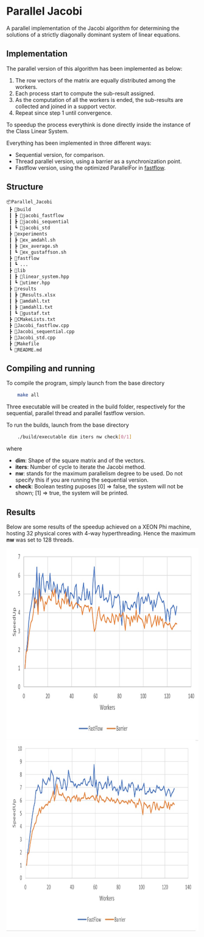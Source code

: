 # Parallel Jacobi

A parallel implementation of the Jacobi algorithm for determining the solutions of a strictly diagonally dominant system of linear equations.


## Implementation

The parallel version of this algorithm has been implemented as below:

1. The row vectors of the matrix are equally distributed among the workers.
2. Each process start to compute the sub-result assigned.
3. As the computation of all the workers is ended, the sub-results are collected and joined in a support vector.
4. Repeat since step 1 until convergence.

To speedup the process everythink is done directly inside the instance of the Class Linear System.

Everything has been implemented in three different ways:
- Sequential version, for comparison.
- Thread parallel version, using a barrier as a synchronization point.
- Fastflow version, using the optimized ParallelFor in [fastflow](https://github.com/fastflow/fastflow).


## Structure

```
📦Parallel_Jacobi
 ┣ 📂build
 ┃ ┣ 📜jacobi_fastflow
 ┃ ┣ 📜jacobi_sequential
 ┃ ┗ 📜jacobi_std
 ┣ 📂experiments
 ┃ ┣ 📜ex_amdahl.sh
 ┃ ┣ 📜ex_average.sh
 ┃ ┗ 📜ex_gustaffson.sh
 ┣ 📂fastflow
 ┃ ┗ ...
 ┣ 📂lib
 ┃ ┣ 📜linear_system.hpp
 ┃ ┗ 📜utimer.hpp
 ┣ 📂results
 ┃ ┣ 📜Results.xlsx
 ┃ ┣ 📜amdahl.txt
 ┃ ┣ 📜amdahl1.txt
 ┃ ┗ 📜gustaf.txt
 ┣ 📜CMakeLists.txt
 ┣ 📜Jacobi_fastflow.cpp
 ┣ 📜Jacobi_sequential.cpp
 ┣ 📜Jacobi_std.cpp
 ┣ 📜Makefile
 ┗ 📜README.md                     
```

## Compiling and running

To compile the program, simply launch from the base directory

```bash
    make all
```

Three executable will be created in the build folder, respectively for the sequential, parallel thread and parallel fastflow version.

To run the builds, launch from the base directory

```bash
    ./build/executable dim iters nw check[0/1]
``` 

where

- **dim**: Shape of the square matrix and of the vectors.
- **iters**: Number of cycle to iterate the Jacobi method.
- **nw**: stands for the maximum parallelism degree to be used. Do not specify this if you are running the sequential version.
- **check**: Boolean testing puposes [0] => false, the system will not be shown; [1] => true, the system will be printed.


## Results

Below are some results of the speedup achieved on a XEON Phi machine, hosting 32 physical cores with 4-way hyperthreading. Hence the maximum **nw** was set to 128 threads.

<p align="center">
<img src="results/Sp_2560.jpg" height="500" />
<img src="results/Sp_5120.jpg" height="500" />
</p>
